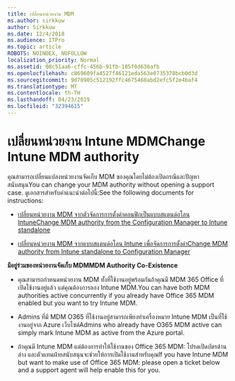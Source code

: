 ```yaml
---
title: เปลี่ยนหน่วยงาน MDM
ms.author: sirkkuw
author: Sirkkuw
ms.date: 12/4/2018
ms.audience: ITPro
ms.topic: article
ROBOTS: NOINDEX, NOFOLLOW
localization_priority: Normal
ms.assetid: 08c51aa6-cffc-456b-91fb-185f0d636afb
ms.openlocfilehash: c869609fa4527f46121eda563e0735378bcb0d3d
ms.sourcegitcommit: 9d78905c512192ffc4675468abd2efc5f2e4baf4
ms.translationtype: MT
ms.contentlocale: th-TH
ms.lasthandoff: 04/23/2019
ms.locfileid: "32394615"
---
```

# <a name="change-intune-mdm-authority"></a><span data-ttu-id="bd6c8-102">เปลี่ยนหน่วยงาน Intune MDM</span><span class="sxs-lookup"><span data-stu-id="bd6c8-102">Change Intune MDM authority</span></span>

<span data-ttu-id="bd6c8-103">คุณสามารถเปลี่ยนแปลงหน่วยงานจัดเก็บ MDM ของคุณโดยไม่ต้องเปิดกรณีและปัญหาสนับสนุน</span><span class="sxs-lookup"><span data-stu-id="bd6c8-103">You can change your MDM authority without opening a support case.</span></span> <span data-ttu-id="bd6c8-104">ดูเอกสารสำหรับคำแนะนำต่อไปนี้:</span><span class="sxs-lookup"><span data-stu-id="bd6c8-104">See the following documents for instructions:</span></span>
  
- [<span data-ttu-id="bd6c8-105">เปลี่ยนหน่วยงาน MDM จากตัวจัดการการตั้งค่าคอนฟิกเป็นแบบสแตนด์อโลน Intune</span><span class="sxs-lookup"><span data-stu-id="bd6c8-105">Change MDM authority from the Configuration Manager to Intune standalone</span></span>](https://docs.microsoft.com/sccm/mdm/deploy-use/migrate-change-mdm-authority)
    
- [<span data-ttu-id="bd6c8-106">เปลี่ยนหน่วยงาน MDM จากแบบสแตนด์อโลน Intune เพื่อจัดการการตั้งค่า</span><span class="sxs-lookup"><span data-stu-id="bd6c8-106">Change MDM authority from Intune standalone to Configuration Manager</span></span>](https://docs.microsoft.com/sccm/mdm/deploy-use/change-mdm-authority)
    
 <span data-ttu-id="bd6c8-107">**มีอยู่ร่วมของหน่วยงานจัดเก็บ MDM**</span><span class="sxs-lookup"><span data-stu-id="bd6c8-107">**MDM Authority Co-Existence**</span></span>
  
- <span data-ttu-id="bd6c8-108">คุณสามารถกำหนดหน่วยงาน MDM ทั้งที่ใช้งานอยู่พร้อมกันถ้าคุณมี MDM 365 Office ที่เปิดใช้งานอยู่แล้ว แต่คุณต้องการลอง Intune MDM.</span><span class="sxs-lookup"><span data-stu-id="bd6c8-108">You can have both MDM authorities active concurrently if you already have Office 365 MDM enabled but you want to try Intune MDM.</span></span>
    
- <span data-ttu-id="bd6c8-109">Admins ที่มี MDM O365 ที่ใช้งานอยู่สามารถเพียงทำเครื่องหมาย Intune MDM เป็นที่ใช้งานอยู่จาก Azure เว็บไซต์</span><span class="sxs-lookup"><span data-stu-id="bd6c8-109">Admins who already have O365 MDM active can simply mark Intune MDM as active from the Azure portal.</span></span>
    
- <span data-ttu-id="bd6c8-110">ถ้าคุณมี Intune MDM แต่ต้องการทำให้ใช้งานของ Office 365 MDM: โปรดเปิดบัตรด้านล่าง และตัวแทนฝ่ายสนับสนุนจะช่วยให้การเปิดใช้งานสำหรับคุณ</span><span class="sxs-lookup"><span data-stu-id="bd6c8-110">If you have Intune MDM but want to make use of Office 365 MDM: please open a ticket below and a support agent will help enable this for you.</span></span>
    

